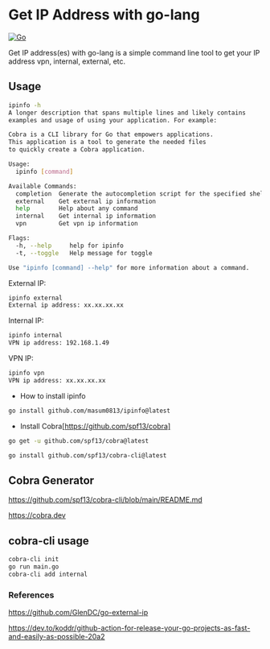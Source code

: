 # Get IP Address with go-lang

[![Go](https://github.com/masum0813/ipinfo/actions/workflows/go.yml/badge.svg?branch=main)](https://github.com/masum0813/ipinfo/actions/workflows/go.yml)

Get IP address(es) with go-lang is a simple command line tool to get your IP address vpn, internal, external, etc.

## Usage

```bash
ipinfo -h
A longer description that spans multiple lines and likely contains
examples and usage of using your application. For example:

Cobra is a CLI library for Go that empowers applications.
This application is a tool to generate the needed files
to quickly create a Cobra application.

Usage:
  ipinfo [command]

Available Commands:
  completion  Generate the autocompletion script for the specified shell
  external    Get external ip information
  help        Help about any command
  internal    Get internal ip information
  vpn         Get vpn ip information

Flags:
  -h, --help     help for ipinfo
  -t, --toggle   Help message for toggle

Use "ipinfo [command] --help" for more information about a command.
```

External IP:

```bash
ipinfo external
External ip address: xx.xx.xx.xx
```

Internal IP:

```bash
ipinfo internal
VPN ip address: 192.168.1.49
```

VPN IP:

```bash
ipinfo vpn
VPN ip address: xx.xx.xx.xx
```

* How to install ipinfo

```bash
go install github.com/masum0813/ipinfo@latest
```

* Install Cobra[https://github.com/spf13/cobra]

```bash
go get -u github.com/spf13/cobra@latest
```

```bash
go install github.com/spf13/cobra-cli@latest
```

## Cobra Generator

<https://github.com/spf13/cobra-cli/blob/main/README.md>

<https://cobra.dev>

## cobra-cli usage

```bash
cobra-cli init
go run main.go
cobra-cli add internal
```

### References

<https://github.com/GlenDC/go-external-ip>

<https://dev.to/koddr/github-action-for-release-your-go-projects-as-fast-and-easily-as-possible-20a2>
